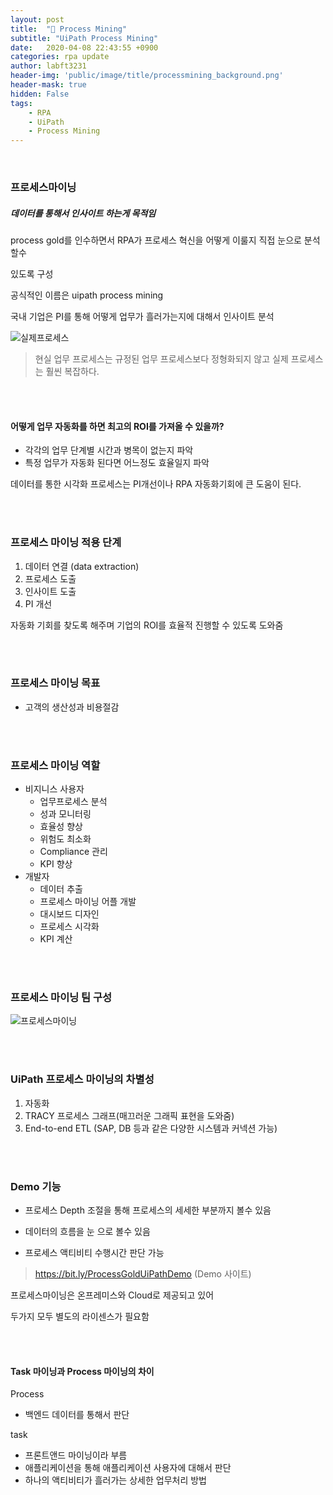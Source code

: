 ```yaml
---
layout: post
title:  "🐫 Process Mining"
subtitle: "UiPath Process Mining" 
date:   2020-04-08 22:43:55 +0900
categories: rpa update
author: labft3231
header-img: 'public/image/title/processmining_background.png'
header-mask: true
hidden: False
tags:
    - RPA
    - UiPath
    - Process Mining
---
```


<br>

### 프로세스마이닝

##### 데이터를 통해서 인사이트 하는게 목적임

process gold를 인수하면서 RPA가 프로세스 혁신을 어떻게 이룰지 직접 눈으로 분석할수 

있도록 구성

공식적인 이름은 uipath process mining

국내 기업은 PI를 통해 어떻게 업무가 흘러가는지에 대해서 인사이트 분석



![실제프로세스](https://github.com/labft3231/labft3231.github.io/blob/master/public/posts/%EC%8B%A4%EC%A0%9C%ED%94%84%EB%A1%9C%EC%84%B8%EC%8A%A4.JPG?raw=true)



>  현실 업무 프로세스는 규정된 업무 프로세스보다 정형화되지 않고 실제 프로세스는 훨씬 복잡하다.

<br>
<br>

#### 어떻게 업무 자동화를 하면 최고의 ROI를 가져올 수 있을까?

- 각각의 업무 단계별 시간과 병목이 없는지 파악
- 특정 업무가 자동화 된다면 어느정도 효율일지 파악



데이터를 통한 시각화 프로세스는 PI개선이나 RPA 자동화기회에 큰 도움이 된다.


<br>
<br>


### 프로세스 마이닝 적용 단계

1. 데이터 연결 (data extraction)
2. 프로세스 도출
3. 인사이트 도출
4. PI 개선



자동화 기회를 찾도록 해주며 기업의 ROI를 효율적 진행할 수 있도록 도와줌

<br>
<br>



### 프로세스 마이닝 목표

- 고객의 생산성과 비용절감


<br>
<br>

### 프로세스 마이닝 역할

- 비지니스 사용자
  - 업무프로세스 분석
  - 성과 모니터링
  - 효율성 향상
  - 위험도 최소화
  - Compliance 관리
  - KPI 향상
- 개발자
  - 데이터 추출
  - 프로세스 마이닝 어플 개발
  - 대시보드 디자인
  - 프로세스 시각화
  - KPI 계산

<br>
<br>

### 프로세스 마이닝 팀 구성

![프로세스마이닝](https://github.com/labft3231/labft3231.github.io/blob/master/public/posts/%ED%94%84%EB%A1%9C%EC%84%B8%EC%8A%A4%EB%A7%88%EC%9D%B4%EB%8B%9D.JPG?raw=true)


<br>
<br>
  

### UiPath 프로세스 마이닝의 차별성

1. 자동화
2. TRACY 프로세스 그래프(매끄러운 그래픽 표현을 도와줌)
3. End-to-end ETL (SAP, DB 등과 같은 다양한 시스템과 커넥션 가능)


<br>
<br>

### Demo 기능

- 프로세스 Depth 조절을 통해 프로세스의 세세한 부분까지 볼수 있음

- 데이터의 흐름을 눈 으로 볼수 있음

- 프로세스 액티비티 수행시간 판단 가능

> https://bit.ly/ProcessGoldUiPathDemo (Demo 사이트)



프로세스마이닝은 온프레미스와 Cloud로 제공되고 있어

두가지 모두 별도의 라이센스가 필요함

<br>
<br>

#### Task 마이닝과 Process 마이닝의 차이

Process

- 백엔드 데이터를 통해서 판단

task

- 프론트앤드 마이닝이라 부름 
- 애플리케이션을 통해 애플리케이션 사용자에 대해서 판단
- 하나의 액티비티가 흘러가는 상세한 업무처리 방법


<br>
<br>
